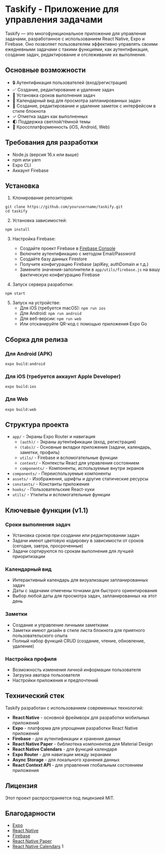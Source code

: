 # Taskify - Приложение для управления задачами

Taskify — это многофункциональное приложение для управления задачами, разработанное с использованием React Native, Expo и Firebase. Оно позволяет пользователям эффективно управлять своими ежедневными задачами с такими функциями, как аутентификация, создание задач, редактирование и отслеживание их выполнения.

## Основные возможности

- 🔒 Аутентификация пользователей (вход/регистрация)
- ✅ Создание, редактирование и удаление задач
- 📆 Установка сроков выполнения задач
- 📅 Календарный вид для просмотра запланированных задач
- 📝 Создание, редактирование и удаление заметок с интерфейсом в стиле блокнота
- ✓ Отметка задач как выполненных
- 🌓 Поддержка светлой/тёмной темы
- 📱 Кроссплатформенность (iOS, Android, Web)

## Требования для разработки

- Node.js (версия 16.x или выше)
- npm или yarn
- Expo CLI
- Аккаунт Firebase

## Установка

1. Клонирование репозитория:
```
git clone https://github.com/yourusername/taskify.git
cd taskify
```

2. Установка зависимостей:
```
npm install
```

3. Настройка Firebase:
   - Создайте проект Firebase в [Firebase Console](https://console.firebase.google.com/)
   - Включите аутентификацию с методом Email/Password
   - Создайте базу данных Firestore
   - Получите конфигурацию Firebase (apiKey, authDomain и т.д.)
   - Замените значения-заполнители в `app/utils/firebase.js` на вашу фактическую конфигурацию Firebase

4. Запуск сервера разработки:
```
npm start
```

5. Запуск на устройстве:
   - Для iOS (требуется macOS): `npm run ios`
   - Для Android: `npm run android`
   - Для веб-версии: `npm run web`
   - Или отсканируйте QR-код с помощью приложения Expo Go

## Сборка для релиза

### Для Android (APK)

```
expo build:android
```

### Для iOS (требуется аккаунт Apple Developer)

```
expo build:ios
```

### Для Web

```
expo build:web
```

## Структура проекта

- `app/` - Экраны Expo Router и навигация
  - `(auth)/` - Экраны аутентификации (вход, регистрация)
  - `(tabs)/` - Основные вкладки приложения (задачи, календарь, заметки, профиль)
  - `utils/` - Firebase и вспомогательные функции
  - `context/` - Контексты React для управления состоянием
  - `components/` - Компоненты, используемые внутри экранов
- `components/` - Переиспользуемые компоненты
- `assets/` - Изображения, шрифты и другие статические ресурсы
- `constants/` - Константы приложения
- `hooks/` - Пользовательские React-хуки
- `utils/` - Утилиты и вспомогательные функции

## Ключевые функции (v1.1)

### Сроки выполнения задач
- Установка сроков при создании или редактировании задач
- Задачи имеют цветовую кодировку в зависимости от сроков (сегодня, завтра, просроченные)
- Задачи сортируются по срокам выполнения для лучшей приоритизации

### Календарный вид
- Интерактивный календарь для визуализации запланированных задач
- Даты с задачами отмечены точками для быстрого ориентирования
- Выбор любой даты для просмотра задач, запланированных на этот день

### Заметки
- Создание и управление личными заметками
- Заметки имеют дизайн в стиле листа блокнота для приятного пользовательского опыта
- Полный набор функций CRUD (создание, чтение, обновление, удаление)

### Настройка профиля
- Возможность изменения личной информации пользователя
- Загрузка аватара пользователя
- Настройки приложения и предпочтений

## Технический стек

Taskify разработан с использованием современных технологий:

- **React Native** - основной фреймворк для разработки мобильных приложений
- **Expo** - платформа для упрощения разработки React Native приложений
- **Firebase** - для аутентификации и хранения данных
- **React Native Paper** - библиотека компонентов для Material Design
- **React Native Calendars** - для функций календаря
- **Expo Router** - для навигации между экранами
- **Async Storage** - для локального хранения данных
- **React Context API** - для управления глобальным состоянием приложения

## Лицензия

Этот проект распространяется под лицензией MIT.

## Благодарности

- [Expo](https://expo.dev)
- [React Native](https://reactnative.dev)
- [Firebase](https://firebase.google.com)
- [React Native Paper](https://reactnativepaper.com)
- [React Native Calendars](https://github.com/wix/react-native-calendars)
1